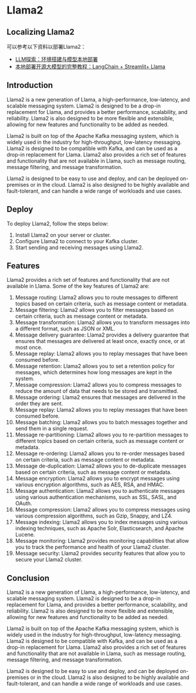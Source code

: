#   Llama2

##   Localizing Llama2

可以参考以下资料以部署Llama2：

- [LLM探索：环境搭建与模型本地部署](https://zhuanlan.zhihu.com/p/630860436)
- [本地部署开源大模型的完整教程：LangChain + Streamlit+ Llama](https://zhuanlan.zhihu.com/p/639565332)



##   Introduction

Llama2 is a new generation of Llama, a high-performance, low-latency, and scalable messaging system. Llama2 is designed to be a drop-in replacement for Llama, and provides a better performance, scalability, and reliability. Llama2 is also designed to be more flexible and extensible, allowing for new features and functionality to be added as needed.

Llama2 is built on top of the Apache Kafka messaging system, which is widely used in the industry for high-throughput, low-latency messaging. Llama2 is designed to be compatible with Kafka, and can be used as a drop-in replacement for Llama. Llama2 also provides a rich set of features and functionality that are not available in Llama, such as message routing, message filtering, and message transformation.

Llama2 is designed to be easy to use and deploy, and can be deployed on-premises or in the cloud. Llama2 is also designed to be highly available and fault-tolerant, and can handle a wide range of workloads and use cases.

##   Deploy

To deploy Llama2, follow the steps below:

1. Install Llama2 on your server or cluster.
2. Configure Llama2 to connect to your Kafka cluster.
3. Start sending and receiving messages using Llama2.

##   Features

Llama2 provides a rich set of features and functionality that are not available in Llama. Some of the key features of Llama2 are:

1. Message routing: Llama2 allows you to route messages to different topics based on certain criteria, such as message content or metadata.
2. Message filtering: Llama2 allows you to filter messages based on certain criteria, such as message content or metadata.
3. Message transformation: Llama2 allows you to transform messages into a different format, such as JSON or XML.
4. Message delivery guarantee: Llama2 provides a delivery guarantee that ensures that messages are delivered at least once, exactly once, or at most once.
5. Message replay: Llama2 allows you to replay messages that have been consumed before.
6. Message retention: Llama2 allows you to set a retention policy for messages, which determines how long messages are kept in the system.
7. Message compression: Llama2 allows you to compress messages to reduce the amount of data that needs to be stored and transmitted.
8. Message ordering: Llama2 ensures that messages are delivered in the order they are sent.
9. Message replay: Llama2 allows you to replay messages that have been consumed before.
10. Message batching: Llama2 allows you to batch messages together and send them in a single request.
11. Message re-partitioning: Llama2 allows you to re-partition messages to different topics based on certain criteria, such as message content or metadata.
12. Message re-ordering: Llama2 allows you to re-order messages based on certain criteria, such as message content or metadata.
13. Message de-duplication: Llama2 allows you to de-duplicate messages based on certain criteria, such as message content or metadata.
14. Message encryption: Llama2 allows you to encrypt messages using various encryption algorithms, such as AES, RSA, and HMAC.
15. Message authentication: Llama2 allows you to authenticate messages using various authentication mechanisms, such as SSL, SASL, and OAuth.
16. Message compression: Llama2 allows you to compress messages using various compression algorithms, such as Gzip, Snappy, and LZ4.
17. Message indexing: Llama2 allows you to index messages using various indexing techniques, such as Apache Solr, Elasticsearch, and Apache Lucene.
18. Message monitoring: Llama2 provides monitoring capabilities that allow you to track the performance and health of your Llama2 cluster.
19. Message security: Llama2 provides security features that allow you to secure your Llama2 cluster.


##   Conclusion


Llama2 is a new generation of Llama, a high-performance, low-latency, and scalable messaging system. Llama2 is designed to be a drop-in replacement for Llama, and provides a better performance, scalability, and reliability. Llama2 is also designed to be more flexible and extensible, allowing for new features and functionality to be added as needed.

Llama2 is built on top of the Apache Kafka messaging system, which is widely used in the industry for high-throughput, low-latency messaging. Llama2 is designed to be compatible with Kafka, and can be used as a drop-in replacement for Llama. Llama2 also provides a rich set of features and functionality that are not available in Llama, such as message routing, message filtering, and message transformation.

Llama2 is designed to be easy to use and deploy, and can be deployed on-premises or in the cloud. Llama2 is also designed to be highly available and fault-tolerant, and can handle a wide range of workloads and use cases.